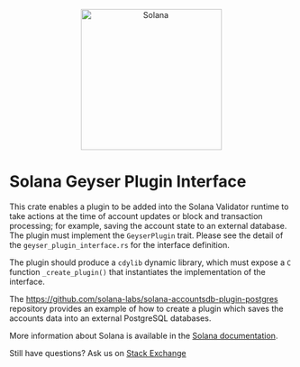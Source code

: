 <p align="center">
  <a href="https://solana.com">
    <img alt="Solana" src="https://i.imgur.com/IKyzQ6T.png" width="250" />
  </a>
</p>

# Solana Geyser Plugin Interface

This crate enables a plugin to be added into the Solana Validator runtime to
take actions at the time of account updates or block and transaction processing;
for example, saving the account state to an external database. The plugin must
implement the `GeyserPlugin` trait. Please see the detail of the
`geyser_plugin_interface.rs` for the interface definition.

The plugin should produce a `cdylib` dynamic library, which must expose a `C`
function `_create_plugin()` that instantiates the implementation of the
interface.

The https://github.com/solana-labs/solana-accountsdb-plugin-postgres repository
provides an example of how to create a plugin which saves the accounts data into
an external PostgreSQL databases.

More information about Solana is available in the [Solana documentation](https://docs.solana.com/).

Still have questions?  Ask us on [Stack Exchange](https://sola.na/sse)
